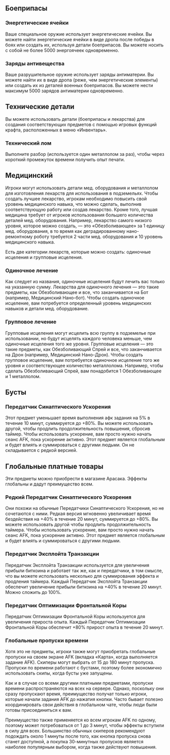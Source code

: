## Боеприпасы

### Энергетические ячейки

Ваше специальное оружие использует энергетические ячейки. Вы можете найти энергетические ячейки в виде дропа после победы в боях или создать их, используя детали боеприпасов. Вы можете носить с собой не более 5000 энергоячеек одновременно.

### Заряды антивещества

Ваше разрушительное оружие использует заряды антиматерии. Вы можете найти их в виде дропа (реже, чем энергетические элементы) или создать их из деталей военных боеприпасов. Вы можете нести максимум 5000 зарядов антиматерии одновременно.

## Технические детали
Вы можете использовать детали (боеприпасы и лекарства) для создания соответствующих предметов с помощью игровых функций крафта, расположенных в меню «Инвентарь».

### Технический лом
Выполните разбор (используется один металлолом за раз), чтобы через короткий промежуток времени получить опыт печати.

## Медицинский

Игроки могут использовать детали мед. оборудования и металлолом для изготовления лекарств для использования в подземельях. Чтобы создать лучшее лекарство, игрокам необходимо повысить свой уровень медицинского навыка, что можно сделать, выполнив соответствующую работу или создав лекарство. Кроме того, лучшая медицина требует от игроков использования большего количества деталей мед. оборудования. Например, лекарство самого низкого уровня, которое можно создать, — это «Обезболивающее» за 1 единицу мед. оборудования, в то время как деградированному нано-ремонтному роботу требуется 2 части мед. оборудования и 10 уровень медицинского навыка.
  
Есть две категории лекарств, которые можно создать: одиночные исцеления и групповые исцеления.

### Одиночное лечение

Как следует из названия, одиночные исцеления будут лечить вас только на указанную сумму. Лекарства для одиночного лечения — это такие предметы, как Обезболивающее и все, что заканчивается на Бот (например, Медицинский Нано-бот). Чтобы создать одиночное исцеление, вам потребуется определенный уровень медицинских навыков и детали мед. оборудование.

### Групповое лечение

Групповые исцеления могут исцелить всю группу в подземелье при использовании, но будут исцелять каждого человека меньше, чем одиночные исцеления того же уровня. Групповые исцеления — это такие предметы, как Обезболивающий Спрей и все, что заканчивается на Дрон (например, Медицинский Нано-Дрон). Чтобы создать групповое исцеление, вам потребуется одиночное исцеление того же уровня и соответствующее количество металлолома. Например, чтобы сделать Обезболивающий Спрей, вам понадобится 1 Обезболивающее и 1 металлолом.

## Бусты

### Передатчик Синаптического Ускорения

Этот предмет уменьшает время выполнения афк задания на 5% в течение 10 минут, суммируется до +80%. Вы можете использовать другой, чтобы продлить продолжительность повышения, сбросив таймер. Чтобы использовать ускорение, вам просто нужно начать сеанс AFK, пока ускорение активно. Этот предмет является глобальным и будет влиять и суммироваться с другими людьми. Он не складывается с редкой версией.

## Глобальные платные товары

Эти предметы можно приобрести в магазине Арасака. Эффекты глобальны и дадут преимущество всем.

### Редкий Передатчик Синаптического Ускорения

Они похожи на обычные Передатчики Синаптического Ускорения, но не сочетаются с ними. Редкая версия мгновенно увеличивает время бездействия на +40% в течение 20 минут, суммируется до +80%. Вы можете использовать другой чтобы продлить продолжительность таймера. Чтобы использовать ускорение, вам просто нужно начать сеанс AFK, пока ускорение активно. Этот предмет является глобальным и будет влиять и суммироваться с другими людьми.

### Передатчик Эксплойта Транзакции

Передатчик Эксплойта Транзакции используется для увеличения прибыли биткоина и работает так же, как и передатчики, в том смысле, что вы можете использовать несколько для суммирования эффекта и продления таймера. Каждый Передатчик Эксплойта Транзакции обеспечит увеличение прибыли биткоина на +40% в течение 20 минут. Можно сложить до 100%.

### Передатчик Оптимизации Фронтальной Коры

Передатчик Оптимизации Фронтальной Коры используется для увеличения прироста опыта. Каждый Передатчик Оптимизации Фронтальной Коры обеспечит +80% прирост опыта в течение 20 минут.

### Глобальные пропуски времени

Хотя это не предметы, игроки также могут приобретать глобальные пропуски на своем экране AFK (вкладка «Карта», когда выполняется задание AFK). Скиперы могут выбрать от 15 до 180 минут пропуска. Пропуски по времени работают с бустами, поэтому более экономично использовать скипы, когда бусты уже запущены.

Как и в случае со всеми другими платными предметами, пропуски времени распространяются на всех на сервере. Однако, поскольку они сразу пропускают время, преимущество получат только игроки, которые начали задания AFK до нажатия кнопки. Часто бывает полезно координировать свои действия в глобальном чате, чтобы люди были готовы присоединиться к вам.

Преимущество также применяется ко всем игрокам AFK по одному, поэтому может потребоваться от 1 до 3 минут, чтобы эффекты вступили в силу для всех. Большинство обычных скиперов рекомендуют подождать около 1 минуты после того, как кнопка пропуска снова станет доступной, а покупка 30-минутных пропусков является наиболее популярным выбором, когда также действуют повышения.
